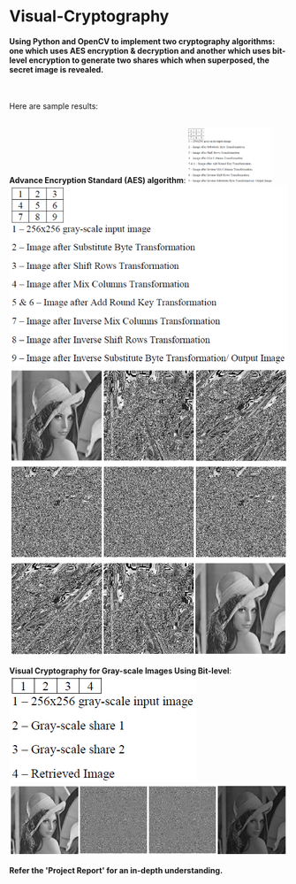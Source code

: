 # Visual-Cryptography
#### Using Python and OpenCV to implement two cryptography algorithms: one which uses AES encryption & decryption and another which uses bit-level encryption to generate two shares which when superposed, the secret image is revealed.
<br/>

Here are sample results:  
<br/>

**Advance Encryption Standard (AES) algorithm**:
<img src="images/AES-legend.PNG" height="100"/>
![](images/AES-legend.PNG)
![](images/AES-sample.PNG)
<br/>

**Visual Cryptography for Gray-scale Images Using Bit-level**:  
![](images/Bit-level-legend.PNG)
![](images/Bit-level-sample.PNG)
<br/>

**Refer the 'Project Report' for an in-depth understanding.**
